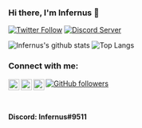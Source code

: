 ### Hi there, I'm Infernus 👋

[![Twitter Follow](https://img.shields.io/twitter/follow/Infernus101?color=1DA1F2&logo=twitter&style=for-the-badge)](https://twitter.com/intent/follow?original_referer=https%3A%2F%2Fgithub.com%2FInfernus101&screen_name=Infernus101) 
[![Discord Server](https://img.shields.io/discord/345876407802527744.svg?label=Fallentech&logo=Discord&colorB=7289da&style=for-the-badge)](https://discord.com/invite/T4jBhP8)

![Infernus's github stats](https://github-readme-stats-lake-ten.vercel.app/api?username=Infernus101&theme=dark&show_icons=true&title_color=fff&text_color=fff&count_private=true&include_all_commits=true)
![Top Langs](https://github-readme-stats-lake-ten.vercel.app/api/top-langs/?username=Infernus101&theme=dark&show_icons=true&title_color=fff&text_color=fff&count_private=true&include_all_commits=true&langs_count=3)

### Connect with me:

[<img align="left" alt="Infernus | Twitter" width="22px" src="https://cdn.jsdelivr.net/npm/simple-icons@v3/icons/twitter.svg" />][twitter]
[<img align="left" alt="Infernus | YouTube" width="22px" src="https://cdn.jsdelivr.net/npm/simple-icons@v3/icons/youtube.svg" />][youtube]
[<img align="left" alt="Infernus | Spotify" width="22px" src="https://cdn.jsdelivr.net/npm/simple-icons@v3/icons/spotify.svg" />][spotify]
[![GitHub followers](https://img.shields.io/github/followers/Infernus101.svg?style=social&label=Follow&maxAge=2592000)](https://github.com/Infernus101?tab=followers)

[twitter]: https://twitter.com/Infernus101
[youtube]: https://youtube.com/Infernus101
[spotify]: https://open.spotify.com/user/tl1m5pvcrh6hkclq83psfpbkj?si=Cf560h_LRN-uqRrLBeQUgg
<br>

#### Discord: Infernus#9511
